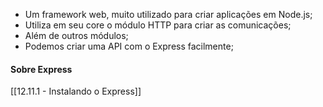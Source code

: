 * Um framework web, muito utilizado para criar aplicações em Node.js;
* Utiliza em seu core o módulo HTTP para criar as comunicações;
* Além de outros módulos;
* Podemos criar uma API com o Express facilmente;

#### Sobre Express
[[12.11.1 - Instalando o Express]]
